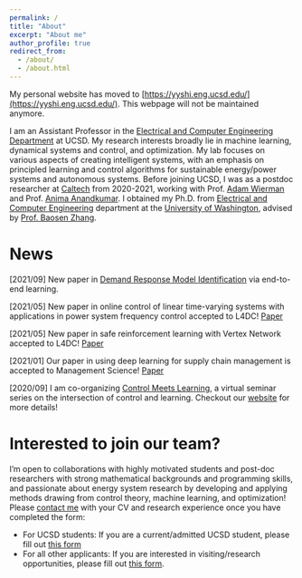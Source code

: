```yaml
---
permalink: /
title: "About"
excerpt: "About me"
author_profile: true
redirect_from: 
  - /about/
  - /about.html
---
```


My personal website has moved to [https://yyshi.eng.ucsd.edu/](https://yyshi.eng.ucsd.edu/). This webpage will not be maintained anymore. 

I am an Assistant Professor in the [Electrical and Computer Engineering Department](https://www.ece.ucsd.edu/) at UCSD. My research interests broadly lie in machine learning, dynamical systems and control, and optimization. My lab focuses on various aspects of creating intelligent systems, with an emphasis on principled learning and control algorithms for sustainable energy/power systems and autonomous systems. Before joining UCSD, I was as a postdoc researcher at [Caltech](http://www.cms.caltech.edu/) from 2020-2021, working with Prof. [Adam Wierman](http://users.cms.caltech.edu/~adamw/) and Prof. [Anima Anandkumar](http://tensorlab.cms.caltech.edu/users/anima/). I obtained my Ph.D. from [Electrical and Computer Engineering](https://www.ece.uw.edu/) department at the [University of Washington](https://www.washington.edu/), advised by [Prof. Baosen Zhang](https://zhangbaosen.github.io/). 


News
======
[2021/09] New paper in [Demand Response Model Identification](https://arxiv.org/pdf/2109.00741.pdf) via end-to-end learning.

[2021/05] New paper in online control of linear time-varying systems with applications in power system frequency control accepted to L4DC! [Paper](http://proceedings.mlr.press/v144/qu21a/qu21a.pdf) 

[2021/05] New paper in safe reinforcement learning with Vertex Network accepted to L4DC! [Paper](http://proceedings.mlr.press/v144/zheng21a/zheng21a.pdf)

[2021/01] Our paper in using deep learning for supply chain management is accepted to Management Science! [Paper](https://papers.ssrn.com/sol3/papers.cfm?abstract_id=3737780)

[2020/09] I am co-organizing [Control Meets Learning](https://www.youtube.com/channel/UCpo7ZjrPAr-wTKbJl3jDOVg/videos), a virtual seminar series on the intersection of control and learning. Checkout our [website](https://sites.google.com/view/control-meets-learning) for more details!


Interested to join our team?
======
I’m open to collaborations with highly motivated students and post-doc researchers with strong mathematical backgrounds and programming skills, and passionate about energy system research by developing and applying methods drawing from control theory, machine learning, and optimization! Please [contact me](yyshi@eng.ucsd.edu) with your CV and research experience once you have completed the form:
* For UCSD students: If you are a current/admitted UCSD student, please fill out [this form](https://docs.google.com/forms/d/e/1FAIpQLScX8m6OttBUpNiU3cbia3zbTtyW84z_SkIwZM33G9s5qiNyGQ/viewform?usp=pp_url)
* For all other applicants: If you are interested in visiting/research opportunities, please fill out [this form](https://docs.google.com/forms/d/e/1FAIpQLSd1vDHzeTV2mGnMhd5jHFDDrnis4-II_Ws4G_bsL-Pc_Ici8g/viewform?usp=pp_url).

